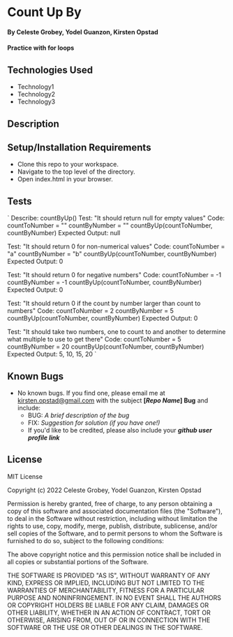 # Count Up By

#### By Celeste Grobey, Yodel Guanzon, Kirsten Opstad

#### Practice with for loops

## Technologies Used

* Technology1 
* Technology2 
* Technology3

## Description

<!-- This template includes placeholders for:

[x] Screenshots

![Screenshots](https://external-content.duckduckgo.com/iu/?u=https%3A%2F%2Ftse1.mm.bing.net%2Fth%3Fid%3DOIP.03bZmDGXaBhBYyxxp3Ls3gHaEA%26pid%3DApi&f=1&ipt=e980d57210242747a51c41421e1f09a6de3b1fdaeaadd297496787bb64e80c88&ipo=images)

[x] [Link to operational site](http://www.kirstenopstad.github.com/<REPOSITORY NAME>)

[x] Goals
1. Goal1
2. Goal2
3. Goal3 -->

## Setup/Installation Requirements

* Clone this repo to your workspace.
* Navigate to the top level of the directory.
* Open index.html in your browser.

## Tests

` Describe: countByUp()
Test: "It should return null for empty values"
Code: countToNumber = ""
      countByNumber = ""
      countByUp(countToNumber, countByNumber)
Expected Output: null

Test: "It should return 0 for non-numerical values"
Code: countToNumber = "a"
      countByNumber = "b"
      countByUp(countToNumber, countByNumber)
Expected Output: 0


Test: "It should return 0 for negative numbers"
Code: countToNumber = -1
      countByNumber = -1
      countByUp(countToNumber, countByNumber)
Expected Output: 0

Test: "It should return 0 if the count by number larger than count to numbers"
Code: countToNumber = 2
      countByNumber = 5
      countByUp(countToNumber, countByNumber)
Expected Output: 0

Test: "It should take two numbers, one to count to and another to determine what multiple to use to get there"
Code: countToNumber = 5
      countByNumber = 20
      countByUp(countToNumber, countByNumber)
Expected Output: 5, 10, 15, 20 `

## Known Bugs

* No known bugs. If you find one, please email me at kirsten.opstad@gmail.com with the subject **[_Repo Name_] Bug** and include:
  * BUG: _A brief description of the bug_
  * FIX: _Suggestion for solution (if you have one!)_
  * If you'd like to be credited, please also include your **_github user profile link_**

## License

MIT License

Copyright (c) 2022 Celeste Grobey, Yodel Guanzon, Kirsten Opstad

Permission is hereby granted, free of charge, to any person obtaining a copy
of this software and associated documentation files (the "Software"), to deal
in the Software without restriction, including without limitation the rights
to use, copy, modify, merge, publish, distribute, sublicense, and/or sell
copies of the Software, and to permit persons to whom the Software is
furnished to do so, subject to the following conditions:

The above copyright notice and this permission notice shall be included in all
copies or substantial portions of the Software.

THE SOFTWARE IS PROVIDED "AS IS", WITHOUT WARRANTY OF ANY KIND, EXPRESS OR
IMPLIED, INCLUDING BUT NOT LIMITED TO THE WARRANTIES OF MERCHANTABILITY,
FITNESS FOR A PARTICULAR PURPOSE AND NONINFRINGEMENT. IN NO EVENT SHALL THE
AUTHORS OR COPYRIGHT HOLDERS BE LIABLE FOR ANY CLAIM, DAMAGES OR OTHER
LIABILITY, WHETHER IN AN ACTION OF CONTRACT, TORT OR OTHERWISE, ARISING FROM,
OUT OF OR IN CONNECTION WITH THE SOFTWARE OR THE USE OR OTHER DEALINGS IN THE
SOFTWARE.